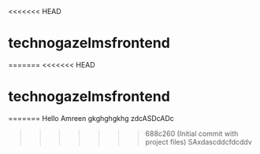 <<<<<<< HEAD
# technogazelmsfrontend
=======
<<<<<<< HEAD
# technogazelmsfrontend
=======
Hello Amreen
gkghghgkhg
zdcASDcADc
>>>>>>> 688c260 (Initial commit with project files)
SAxdascddcfdcddv